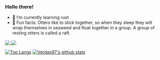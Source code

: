 ### Hello there!

- 🌱 I’m currently learning rust
- 🦦 Fun facts: Otters like to stick together, so when they sleep they will wrap themselves in seaweed and float together in a group. A group of resting otters is called a raft.

<a href="https://github.com/Verdax97/Pongherillo">
  <img align="center" src="https://github-readme-stats.vercel.app/api/pin/?username=Verdax97&theme=vue&repo=Pongherillo" />
</a>
<a href="https://github.com/Verdax97/ing-sw-2020-Veronesi-Terzi-Zaffiretti">
  <img align="center" src="https://github-readme-stats.vercel.app/api/pin/?username=Verdax97&theme=vue&repo=ing-sw-2020-Veronesi-Terzi-Zaffiretti" />
</a>

[![Top Langs](https://github-readme-stats.vercel.app/api/top-langs/?username=Verdax97&theme=vue&show_icons=true&hide=css)](https://github.com/anuraghazra/github-readme-stats)
[![Verdax97's github stats](https://github-readme-stats.vercel.app/api?username=Verdax97&theme=vue&show_icons=true)](https://github.com/anuraghazra/github-readme-stats)

